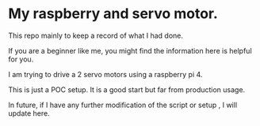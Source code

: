 # My raspberry and servo motor.

This repo mainly to keep a record of what I had done. 

If you are a beginner like me, you might find the information here is helpful for you.

I am trying to drive a 2 servo motors using a raspberry pi 4.

This is just a POC setup. It is a good start but far from production usage.

In future, if I have any further modification of the script or setup , I will update here.
